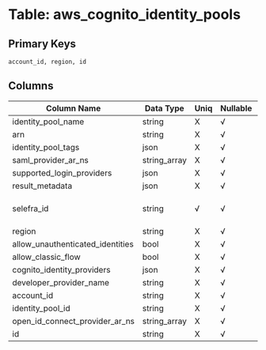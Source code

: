 # Table: aws_cognito_identity_pools

## Primary Keys 

```
account_id, region, id
```


## Columns 

|  Column Name   |  Data Type  | Uniq | Nullable | Description | 
|  ----  | ----  | ----  | ----  | ---- | 
| identity_pool_name | string | X | √ |  | 
| arn | string | X | √ |  | 
| identity_pool_tags | json | X | √ |  | 
| saml_provider_ar_ns | string_array | X | √ |  | 
| supported_login_providers | json | X | √ |  | 
| result_metadata | json | X | √ |  | 
| selefra_id | string | √ | √ | primary keys value md5 | 
| region | string | X | √ |  | 
| allow_unauthenticated_identities | bool | X | √ |  | 
| allow_classic_flow | bool | X | √ |  | 
| cognito_identity_providers | json | X | √ |  | 
| developer_provider_name | string | X | √ |  | 
| account_id | string | X | √ |  | 
| identity_pool_id | string | X | √ |  | 
| open_id_connect_provider_ar_ns | string_array | X | √ |  | 
| id | string | X | √ |  | 


